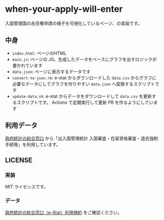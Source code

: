 # when-your-apply-will-enter

入国管理国の永住権申請の様子を可視化しているページ、の実装です。

## 中身

- `index.html`: ページのHTML
- `main.js`: ページの JS。生成したデータをベースにグラフを出すロジックが書かれています
- `data.json`: ページに表示するデータです
- `convert-to-json.rb`: e-stat からダウンロードした `data.csv` からグラフに必要なデータにしてグラフを作りやすい `data.json` へ変換するスクリプトです
- `update-data.sh`: e-stat からデータをダウンロードして `data.csv` を更新するスクリプトです。 Actions で定期実行して更新 PR を作るようにしています

## 利用データ

[政府統計の総合窓口](https://www.e-stat.go.jp/) から「出入国管理統計 入国審査・在留資格審査・退去強制手続等」を利用しています。

## LICENSE

### 実装

MIT ライセンスです。

### データ

[政府統計の総合窓口（e-Stat）利用規約](https://www.e-stat.go.jp/terms-of-use) をご確認ください。

